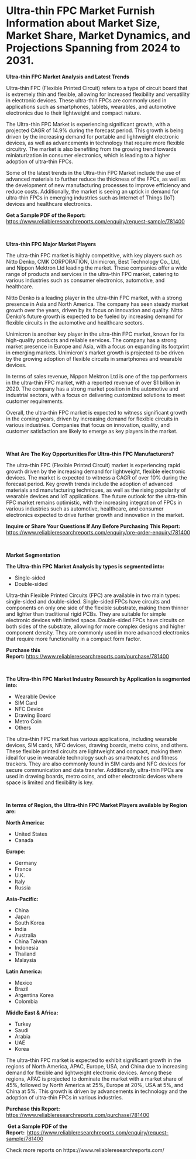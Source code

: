<p><h1>Ultra-thin FPC Market Furnish Information about Market Size, Market Share, Market Dynamics, and Projections Spanning from 2024 to 2031.</h1></p><p><strong>Ultra-thin FPC Market Analysis and Latest Trends</strong></p>
<p><p>Ultra-thin FPC (Flexible Printed Circuit) refers to a type of circuit board that is extremely thin and flexible, allowing for increased flexibility and versatility in electronic devices. These ultra-thin FPCs are commonly used in applications such as smartphones, tablets, wearables, and automotive electronics due to their lightweight and compact nature.</p><p>The Ultra-thin FPC Market is experiencing significant growth, with a projected CAGR of 14.9% during the forecast period. This growth is being driven by the increasing demand for portable and lightweight electronic devices, as well as advancements in technology that require more flexible circuitry. The market is also benefiting from the growing trend towards miniaturization in consumer electronics, which is leading to a higher adoption of ultra-thin FPCs.</p><p>Some of the latest trends in the Ultra-thin FPC Market include the use of advanced materials to further reduce the thickness of the FPCs, as well as the development of new manufacturing processes to improve efficiency and reduce costs. Additionally, the market is seeing an uptick in demand for ultra-thin FPCs in emerging industries such as Internet of Things (IoT) devices and healthcare electronics.</p></p>
<p><strong>Get a Sample PDF of the Report:&nbsp;</strong> <a href="https://www.reliableresearchreports.com/enquiry/request-sample/781400">https://www.reliableresearchreports.com/enquiry/request-sample/781400</a></p>
<p>&nbsp;</p>
<p><strong>Ultra-thin FPC Major Market Players</strong></p>
<p><p>The ultra-thin FPC market is highly competitive, with key players such as Nitto Denko, CMK CORPORATION, Unimicron, Best Technology Co., Ltd, and Nippon Mektron Ltd leading the market. These companies offer a wide range of products and services in the ultra-thin FPC market, catering to various industries such as consumer electronics, automotive, and healthcare.</p><p>Nitto Denko is a leading player in the ultra-thin FPC market, with a strong presence in Asia and North America. The company has seen steady market growth over the years, driven by its focus on innovation and quality. Nitto Denko's future growth is expected to be fueled by increasing demand for flexible circuits in the automotive and healthcare sectors.</p><p>Unimicron is another key player in the ultra-thin FPC market, known for its high-quality products and reliable services. The company has a strong market presence in Europe and Asia, with a focus on expanding its footprint in emerging markets. Unimicron's market growth is projected to be driven by the growing adoption of flexible circuits in smartphones and wearable devices.</p><p>In terms of sales revenue, Nippon Mektron Ltd is one of the top performers in the ultra-thin FPC market, with a reported revenue of over $1 billion in 2020. The company has a strong market position in the automotive and industrial sectors, with a focus on delivering customized solutions to meet customer requirements.</p><p>Overall, the ultra-thin FPC market is expected to witness significant growth in the coming years, driven by increasing demand for flexible circuits in various industries. Companies that focus on innovation, quality, and customer satisfaction are likely to emerge as key players in the market.</p></p>
<p>&nbsp;</p>
<p><strong>What Are The Key Opportunities For Ultra-thin FPC Manufacturers?</strong></p>
<p><p>The ultra-thin FPC (Flexible Printed Circuit) market is experiencing rapid growth driven by the increasing demand for lightweight, flexible electronic devices. The market is expected to witness a CAGR of over 10% during the forecast period. Key growth trends include the adoption of advanced materials and manufacturing techniques, as well as the rising popularity of wearable devices and IoT applications. The future outlook for the ultra-thin FPC market remains optimistic, with the increasing integration of FPCs in various industries such as automotive, healthcare, and consumer electronics expected to drive further growth and innovation in the market.</p></p>
<p><strong>Inquire or Share Your Questions If Any Before Purchasing This Report:</strong> <a href="https://www.reliableresearchreports.com/enquiry/pre-order-enquiry/781400">https://www.reliableresearchreports.com/enquiry/pre-order-enquiry/781400</a></p>
<p>&nbsp;</p>
<p><strong>Market Segmentation</strong></p>
<p><strong>The Ultra-thin FPC Market Analysis by types is segmented into:</strong></p>
<p><ul><li>Single-sided</li><li>Double-sided</li></ul></p>
<p><p>Ultra-thin Flexible Printed Circuits (FPC) are available in two main types: single-sided and double-sided. Single-sided FPCs have circuits and components on only one side of the flexible substrate, making them thinner and lighter than traditional rigid PCBs. They are suitable for simple electronic devices with limited space. Double-sided FPCs have circuits on both sides of the substrate, allowing for more complex designs and higher component density. They are commonly used in more advanced electronics that require more functionality in a compact form factor.</p></p>
<p><strong>Purchase this Report:&nbsp;</strong><a href="https://www.reliableresearchreports.com/purchase/781400">https://www.reliableresearchreports.com/purchase/781400</a></p>
<p>&nbsp;</p>
<p><strong>The Ultra-thin FPC Market Industry Research by Application is segmented into:</strong></p>
<p><ul><li>Wearable Device</li><li>SIM Card</li><li>NFC Device</li><li>Drawing Board</li><li>Metro Coin</li><li>Others</li></ul></p>
<p><p>The ultra-thin FPC market has various applications, including wearable devices, SIM cards, NFC devices, drawing boards, metro coins, and others. These flexible printed circuits are lightweight and compact, making them ideal for use in wearable technology such as smartwatches and fitness trackers. They are also commonly found in SIM cards and NFC devices for secure communication and data transfer. Additionally, ultra-thin FPCs are used in drawing boards, metro coins, and other electronic devices where space is limited and flexibility is key.</p></p>
<p>&nbsp;</p>
<p><strong>In terms of Region, the Ultra-thin FPC Market Players available by Region are:</strong></p>
<p>
    <p> <strong> North America: </strong>
        <ul>
            <li>United States</li>
            <li>Canada</li>
        </ul>
        </p> 
    <p> <strong> Europe: </strong>
        <ul>
            <li>Germany</li>
            <li>France</li>
            <li>U.K.</li>
            <li>Italy</li>
            <li>Russia</li>
        </ul>
        </p> 
    <p> <strong> Asia-Pacific: </strong>
        <ul>
            <li>China</li>
            <li>Japan</li>
            <li>South Korea</li>
            <li>India</li>
            <li>Australia</li>
            <li>China Taiwan</li>
            <li>Indonesia</li>
            <li>Thailand</li>
            <li>Malaysia</li>
        </ul>
        </p> 
    <p> <strong> Latin America: </strong>
        <ul>
            <li>Mexico</li>
            <li>Brazil</li>
            <li>Argentina Korea</li>
            <li>Colombia</li>
        </ul>
        </p> 
    <p> <strong> Middle East & Africa: </strong>
        <ul>
            <li>Turkey</li>
            <li>Saudi</li>
            <li>Arabia</li>
            <li>UAE</li>
            <li>Korea</li>
        </ul>
    </p>
    </p>
<p><p>The ultra-thin FPC market is expected to exhibit significant growth in the regions of North America, APAC, Europe, USA, and China due to increasing demand for flexible and lightweight electronic devices. Among these regions, APAC is projected to dominate the market with a market share of 45%, followed by North America at 25%, Europe at 20%, USA at 5%, and China at 5%. This growth is driven by advancements in technology and the adoption of ultra-thin FPCs in various industries.</p></p>
<p><strong>Purchase this Report: </strong><a href="https://www.reliableresearchreports.com/purchase/781400">https://www.reliableresearchreports.com/purchase/781400</a></p>
<p>&nbsp;<strong>Get a Sample PDF of the Report:&nbsp;&nbsp;</strong><a href="https://www.reliableresearchreports.com/enquiry/request-sample/781400">https://www.reliableresearchreports.com/enquiry/request-sample/781400</a></p>
<p><strong></strong></p>
<p>Check more reports on https://www.reliableresearchreports.com/</p>